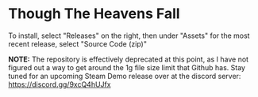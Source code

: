 # Though The Heavens Fall
 
To install, select "Releases" on the right, then under "Assets" for the most recent release, select "Source Code (zip)" 

****NOTE:****
The repository is effectively deprecated at this point, as I have not figured out a way to get around the 1g file size limit that Github has. Stay tuned for an upcoming Steam Demo release over at the discord server: https://discord.gg/9xcQ4hUJfx
